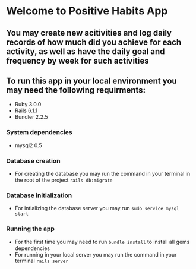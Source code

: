# Welcome to Positive Habits App
## You may create new acitivities and log daily records of how much did you achieve for each activity, as well as have the daily goal and frequency by week for such activities

## To run this app in your local environment you may need the following requirments:

* Ruby 3.0.0
* Rails 6.1.1
* Bundler 2.2.5

### System dependencies
- mysql2 0.5

### Database creation
- For creating the database you may run the command in your terminal in the root of the project `rails db:migrate`

### Database initialization
- For intializing the database server you may run `sudo service mysql start`

### Running the app
- For the first time you may need to run `bundle install` to install all gems dependencies
- For running in your local server you may run the command in your terminal `rails server` 
